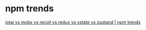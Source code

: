 # npm trends
[jotai vs mobx vs recoil vs redux vs xstate vs zustand | npm trends](https://npmtrends.com/jotai-vs-mobx-vs-recoil-vs-redux-vs-xstate-vs-zustand) 

 